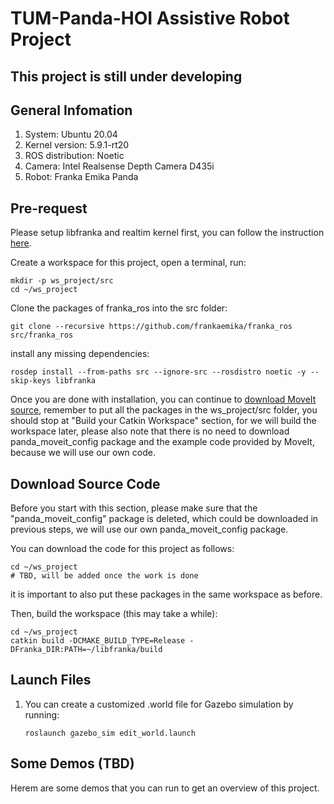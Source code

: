 # TUM-Panda-HOI Assistive Robot Project
## This project is still under developing
## General Infomation
1. System: Ubuntu 20.04
2. Kernel version: 5.9.1-rt20
3. ROS distribution: Noetic
4. Camera: Intel Realsense Depth Camera D435i
5. Robot: Franka Emika Panda

## Pre-request
Please setup libfranka and realtim kernel first, you can follow the instruction [here](https://frankaemika.github.io/docs/installation_linux.html).

Create a workspace for this project, open a terminal, run:
```
mkdir -p ws_project/src
cd ~/ws_project
```
Clone the packages of franka_ros into the src folder:
```
git clone --recursive https://github.com/frankaemika/franka_ros src/franka_ros
```
install any missing dependencies:
```
rosdep install --from-paths src --ignore-src --rosdistro noetic -y --skip-keys libfranka
```
Once you are done with installation, you can continue to [download MoveIt source](https://ros-planning.github.io/moveit_tutorials/doc/getting_started/getting_started.html), remember to put all the packages in the ws_project/src folder, you should stop at "Build your Catkin Workspace" section, for we will build the workspace later, please also note that there is no need to download panda_moveit_config package and the example code provided by MoveIt, because we will use our own code.

## Download Source Code
Before you start with this section, please make sure that the "panda_moveit_config" package is deleted, which could be downloaded in previous steps, we will use our own panda_moveit_config package.

You can download the code for this project as follows:
```
cd ~/ws_project
# TBD, will be added once the work is done
```
it is important to also put these packages in the same workspace as before.

Then, build the workspace (this may take a while):
```
cd ~/ws_project
catkin build -DCMAKE_BUILD_TYPE=Release -DFranka_DIR:PATH=~/libfranka/build
```
## Launch Files
1. You can create a customized .world file for Gazebo simulation by running:
   ```
   roslaunch gazebo_sim edit_world.launch
   ```
## Some Demos (TBD)
Herem are some demos that you can run to get an overview of this project.